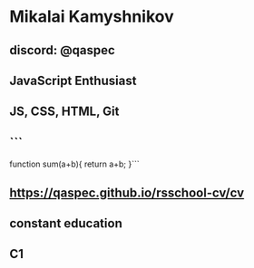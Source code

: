 # Mikalai Kamyshnikov
## discord: @qaspec
## JavaScript Enthusiast
## JS, CSS, HTML, Git
## ```
function sum(a+b){
    return a+b;
}```
## https://qaspec.github.io/rsschool-cv/cv
## constant education
## C1